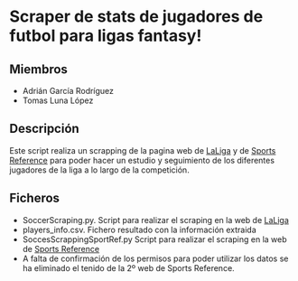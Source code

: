 # Scraper de stats de jugadores de futbol para ligas fantasy!

## Miembros
* Adrián García Rodríguez
* Tomas Luna López

## Descripción

Este script realiza un scrapping de la pagina web de [LaLiga](https://www.laliga.com/) y de [Sports Reference](https://fbref.com/es/comps/12/Estadisticas-de-La-Liga) para poder hacer un estudio y seguimiento de los diferentes jugadores de la liga a lo largo de la competición.

## Ficheros
* SoccerScraping.py. Script para realizar el scraping en la web de [LaLiga](https://www.laliga.com/)
* players_info.csv. Fichero resultado con la información extraida
* SoccesScrappingSportRef.py Script para realizar el scraping en la web de [Sports Reference](https://fbref.com/es/comps/12/Estadisticas-de-La-Liga)
* A falta de confirmación de los permisos para poder utilizar los datos se ha eliminado el tenido de la 2º web de Sports Reference.
